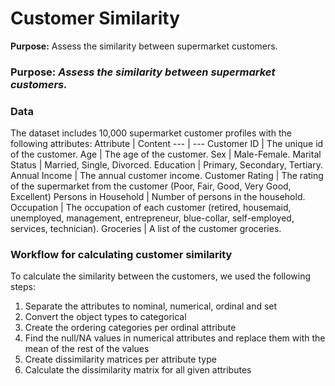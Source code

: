 # Customer Similarity

**Purpose:** Assess the similarity between supermarket customers. 

### Purpose: *Assess the similarity between supermarket customers.* 

### Data
The dataset includes 10,000 supermarket customer profiles with the following attributes:
Attribute | Content
--- | ---
Customer ID | The unique id of the customer. 
Age | The age of the customer. 
Sex | Male-Female. 
Marital Status | Married, Single, Divorced. 
Education | Primary, Secondary, Tertiary. 
Annual Income | The annual customer income. 
Customer Rating | The rating of the supermarket from the customer (Poor, Fair, Good, Very Good, Excellent) 
Persons in Household | Number of persons in the household. 
Occupation | The occupation of each customer (retired, housemaid, unemployed, management, entrepreneur, blue-collar, self-employed, services, technician). 
Groceries | A list of the customer groceries. 

### Workflow for calculating customer similarity
To calculate the similarity between the customers, we used the following steps: 
1. Separate the attributes to nominal, numerical, ordinal and set 
2. Convert the object types to categorical 
3. Create the ordering categories per ordinal attribute 
4. Find the null/NA values in numerical attributes and replace them with the mean of the rest of the values 
5. Create dissimilarity matrices per attribute type 
6. Calculate the dissimilarity matrix for all given attributes 
